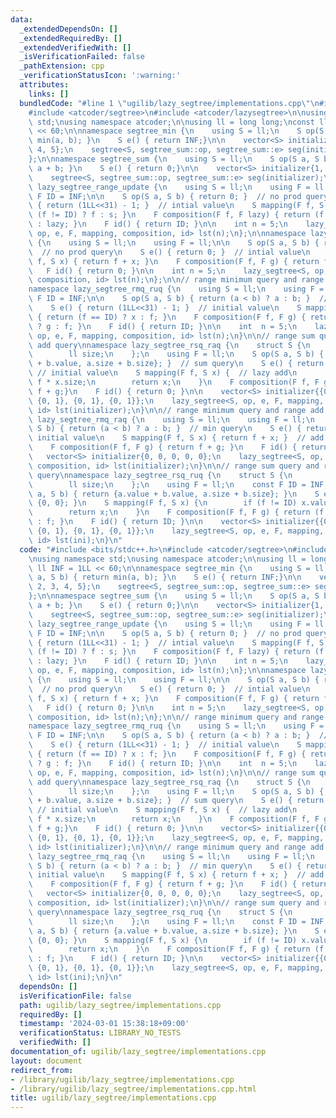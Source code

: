 ```yaml
---
data:
  _extendedDependsOn: []
  _extendedRequiredBy: []
  _extendedVerifiedWith: []
  _isVerificationFailed: false
  _pathExtension: cpp
  _verificationStatusIcon: ':warning:'
  attributes:
    links: []
  bundledCode: "#line 1 \"ugilib/lazy_segtree/implementations.cpp\"\n#include <bits/stdc++.h>\n\
    #include <atcoder/segtree>\n#include <atcoder/lazysegtree>\n\nusing namespace\
    \ std;\nusing namespace atcoder;\n\nusing ll = long long;\nconst ll INF = 1LL\
    \ << 60;\n\nnamespace segtree_min {\n    using S = ll;\n    S op(S a, S b) { return\
    \ min(a, b); }\n    S e() { return INF;}\n\n    vector<S> initializer{1, 2, 3,\
    \ 4, 5};\n    segtree<S, segtree_sum::op, segtree_sum::e> seg(initializer);\n\
    };\n\nnamespace segtree_sum {\n    using S = ll;\n    S op(S a, S b) { return\
    \ a + b; }\n    S e() { return 0;}\n\n    vector<S> initializer{1, 2, 3, 4, 5};\n\
    \    segtree<S, segtree_sum::op, segtree_sum::e> seg(initializer);\n};\n\nnamespace\
    \ lazy_segtree_range_update {\n    using S = ll;\n    using F = ll;\n    const\
    \ F ID = INF;\n\n    S op(S a, S b) { return 0; }  // no prod query\n    S e()\
    \ { return (1LL<<31) - 1; }  // intial value\n    S mapping(F f, S s) { return\
    \ (f != ID) ? f : s; }\n    F composition(F f, F lazy) { return (f != ID) ? f\
    \ : lazy; }\n    F id() { return ID; }\n\n    int n = 5;\n    lazy_segtree<S,\
    \ op, e, F, mapping, composition, id> lst(n);\n};\n\nnamespace lazy_segtree_range_add\
    \ {\n    using S = ll;\n    using F = ll;\n\n    S op(S a, S b) { return 0; }\
    \  // no prod query\n    S e() { return 0; }  // intial value\n    S mapping(F\
    \ f, S x) { return f + x; }\n    F composition(F f, F g) { return f + g; }\n \
    \   F id() { return 0; }\n\n    int n = 5;\n    lazy_segtree<S, op, e, F, mapping,\
    \ composition, id> lst(n);\n};\n\n// range minimum query and range update query\n\
    namespace lazy_segtree_rmq_ruq {\n    using S = ll;\n    using F = ll;\n    const\
    \ F ID = INF;\n\n    S op(S a, S b) { return (a < b) ? a : b; }  // min query\n\
    \    S e() { return (1LL<<31) - 1; }  // initial value\n    S mapping(F f, S x)\
    \ { return (f == ID) ? x : f; }\n    F composition(F f, F g) { return (f == ID)\
    \ ? g : f; }\n    F id() { return ID; }\n\n    int  n = 5;\n    lazy_segtree<S,\
    \ op, e, F, mapping, composition, id> lst(n);\n}\n\n// range sum query and range\
    \ add query\nnamespace lazy_segtree_rsq_raq {\n    struct S {\n        ll value;\n\
    \        ll size;\n    };\n    using F = ll;\n    S op(S a, S b) { return {a.value\
    \ + b.value, a.size + b.size}; }  // sum query\n    S e() { return {0, 0}; } \
    \ // initial value\n    S mapping(F f, S x) {  // lazy add\n        x.value +=\
    \ f * x.size;\n        return x;\n    }\n    F composition(F f, F g) { return\
    \ f + g;}\n    F id() { return 0; }\n\n    vector<S> initializer{{0, 1}, {0, 1},\
    \ {0, 1}, {0, 1}, {0, 1}};\n    lazy_segtree<S, op, e, F, mapping, composition,\
    \ id> lst(initializer);\n}\n\n// range minimum query and range add query\nnamespace\
    \ lazy_segtree_rmq_raq {\n    using S = ll;\n    using F = ll;\n    S op(S a,\
    \ S b) { return (a < b) ? a : b; }  // min query\n    S e() { return INF; }  //\
    \ initial value\n    S mapping(F f, S x) { return f + x; }  // add to minimum\n\
    \    F composition(F f, F g) { return f + g; }\n    F id() { return 0; }\n\n \
    \   vector<S> initializer{0, 0, 0, 0, 0};\n    lazy_segtree<S, op, e, F, mapping,\
    \ composition, id> lst(initializer);\n}\n\n// range sum query and range update\
    \ query\nnamespace lazy_segtree_rsq_ruq {\n    struct S {\n        ll value;\n\
    \        ll size;\n    };\n    using F = ll;\n    const F ID = INF;\n    S op(S\
    \ a, S b) { return {a.value + b.value, a.size + b.size}; }\n    S e() { return\
    \ {0, 0}; }\n    S mapping(F f, S x) {\n        if (f != ID) x.value = f * x.size;\n\
    \        return x;\n    }\n    F composition(F f, F g) { return (f == ID) ? g\
    \ : f; }\n    F id() { return ID; }\n\n    vector<S> initializer{{0, 1}, {0, 1},\
    \ {0, 1}, {0, 1}, {0, 1}};\n    lazy_segtree<S, op, e, F, mapping, composition,\
    \ id> lst(ini);\n}\n"
  code: "#include <bits/stdc++.h>\n#include <atcoder/segtree>\n#include <atcoder/lazysegtree>\n\
    \nusing namespace std;\nusing namespace atcoder;\n\nusing ll = long long;\nconst\
    \ ll INF = 1LL << 60;\n\nnamespace segtree_min {\n    using S = ll;\n    S op(S\
    \ a, S b) { return min(a, b); }\n    S e() { return INF;}\n\n    vector<S> initializer{1,\
    \ 2, 3, 4, 5};\n    segtree<S, segtree_sum::op, segtree_sum::e> seg(initializer);\n\
    };\n\nnamespace segtree_sum {\n    using S = ll;\n    S op(S a, S b) { return\
    \ a + b; }\n    S e() { return 0;}\n\n    vector<S> initializer{1, 2, 3, 4, 5};\n\
    \    segtree<S, segtree_sum::op, segtree_sum::e> seg(initializer);\n};\n\nnamespace\
    \ lazy_segtree_range_update {\n    using S = ll;\n    using F = ll;\n    const\
    \ F ID = INF;\n\n    S op(S a, S b) { return 0; }  // no prod query\n    S e()\
    \ { return (1LL<<31) - 1; }  // intial value\n    S mapping(F f, S s) { return\
    \ (f != ID) ? f : s; }\n    F composition(F f, F lazy) { return (f != ID) ? f\
    \ : lazy; }\n    F id() { return ID; }\n\n    int n = 5;\n    lazy_segtree<S,\
    \ op, e, F, mapping, composition, id> lst(n);\n};\n\nnamespace lazy_segtree_range_add\
    \ {\n    using S = ll;\n    using F = ll;\n\n    S op(S a, S b) { return 0; }\
    \  // no prod query\n    S e() { return 0; }  // intial value\n    S mapping(F\
    \ f, S x) { return f + x; }\n    F composition(F f, F g) { return f + g; }\n \
    \   F id() { return 0; }\n\n    int n = 5;\n    lazy_segtree<S, op, e, F, mapping,\
    \ composition, id> lst(n);\n};\n\n// range minimum query and range update query\n\
    namespace lazy_segtree_rmq_ruq {\n    using S = ll;\n    using F = ll;\n    const\
    \ F ID = INF;\n\n    S op(S a, S b) { return (a < b) ? a : b; }  // min query\n\
    \    S e() { return (1LL<<31) - 1; }  // initial value\n    S mapping(F f, S x)\
    \ { return (f == ID) ? x : f; }\n    F composition(F f, F g) { return (f == ID)\
    \ ? g : f; }\n    F id() { return ID; }\n\n    int  n = 5;\n    lazy_segtree<S,\
    \ op, e, F, mapping, composition, id> lst(n);\n}\n\n// range sum query and range\
    \ add query\nnamespace lazy_segtree_rsq_raq {\n    struct S {\n        ll value;\n\
    \        ll size;\n    };\n    using F = ll;\n    S op(S a, S b) { return {a.value\
    \ + b.value, a.size + b.size}; }  // sum query\n    S e() { return {0, 0}; } \
    \ // initial value\n    S mapping(F f, S x) {  // lazy add\n        x.value +=\
    \ f * x.size;\n        return x;\n    }\n    F composition(F f, F g) { return\
    \ f + g;}\n    F id() { return 0; }\n\n    vector<S> initializer{{0, 1}, {0, 1},\
    \ {0, 1}, {0, 1}, {0, 1}};\n    lazy_segtree<S, op, e, F, mapping, composition,\
    \ id> lst(initializer);\n}\n\n// range minimum query and range add query\nnamespace\
    \ lazy_segtree_rmq_raq {\n    using S = ll;\n    using F = ll;\n    S op(S a,\
    \ S b) { return (a < b) ? a : b; }  // min query\n    S e() { return INF; }  //\
    \ initial value\n    S mapping(F f, S x) { return f + x; }  // add to minimum\n\
    \    F composition(F f, F g) { return f + g; }\n    F id() { return 0; }\n\n \
    \   vector<S> initializer{0, 0, 0, 0, 0};\n    lazy_segtree<S, op, e, F, mapping,\
    \ composition, id> lst(initializer);\n}\n\n// range sum query and range update\
    \ query\nnamespace lazy_segtree_rsq_ruq {\n    struct S {\n        ll value;\n\
    \        ll size;\n    };\n    using F = ll;\n    const F ID = INF;\n    S op(S\
    \ a, S b) { return {a.value + b.value, a.size + b.size}; }\n    S e() { return\
    \ {0, 0}; }\n    S mapping(F f, S x) {\n        if (f != ID) x.value = f * x.size;\n\
    \        return x;\n    }\n    F composition(F f, F g) { return (f == ID) ? g\
    \ : f; }\n    F id() { return ID; }\n\n    vector<S> initializer{{0, 1}, {0, 1},\
    \ {0, 1}, {0, 1}, {0, 1}};\n    lazy_segtree<S, op, e, F, mapping, composition,\
    \ id> lst(ini);\n}\n"
  dependsOn: []
  isVerificationFile: false
  path: ugilib/lazy_segtree/implementations.cpp
  requiredBy: []
  timestamp: '2024-03-01 15:38:18+09:00'
  verificationStatus: LIBRARY_NO_TESTS
  verifiedWith: []
documentation_of: ugilib/lazy_segtree/implementations.cpp
layout: document
redirect_from:
- /library/ugilib/lazy_segtree/implementations.cpp
- /library/ugilib/lazy_segtree/implementations.cpp.html
title: ugilib/lazy_segtree/implementations.cpp
---
```

